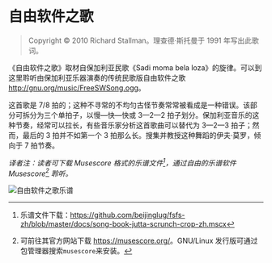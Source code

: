 # 自由软件之歌<!--(pandoc) {#pandoc_appendix-c}(pandoc)-->

>  Copyright © 2010 Richard Stallman。理查德·斯托曼于 1991 年写出此歌词。

《自由软件之歌》取材自保加利亚民歌《Sadi moma bela loza》的旋律。可以到这里聆听由保加利亚乐器演奏的传统民歌版自由软件之歌 <http://gnu.org/music/FreeSWSong.ogg>。

这首歌是 7/8 拍的；这种不寻常的不均匀古怪节奏常常被看成是一种错误。该部分可拆分为三个单拍子，以慢—快—快或 3—2—2 拍子划分。保加利亚音乐的这种节奏，经常可以拉长，有些音乐家分析这首歌曲可以替代为 3—2—3 拍子；然而，最后的 3 拍并不如第一个 3 拍那么长。搜集并教授这种舞蹈的伊夫·莫罗，倾向于 7 拍节奏。

*译者注：读者可下载 Musescore 格式的乐谱文件[^apc-1]，通过自由的乐谱软件 Musescore[^apc-2] 聆听。*

![自由软件之歌乐谱](song-book-jutta-scrunch-crop-zh.svg)<!--(pdf-svg)--><!--(pdf){ width=100% }(pdf)-->


[^apc-1]: 乐谱文件下载：<https://github.com/beijinglug/fsfs-zh/blob/master/docs/song-book-jutta-scrunch-crop-zh.mscx>

[^apc-2]: 可前往其官方网站下载 <https://musescore.org/>。GNU/Linux 发行版可通过包管理器搜索`musescore`来安装。
